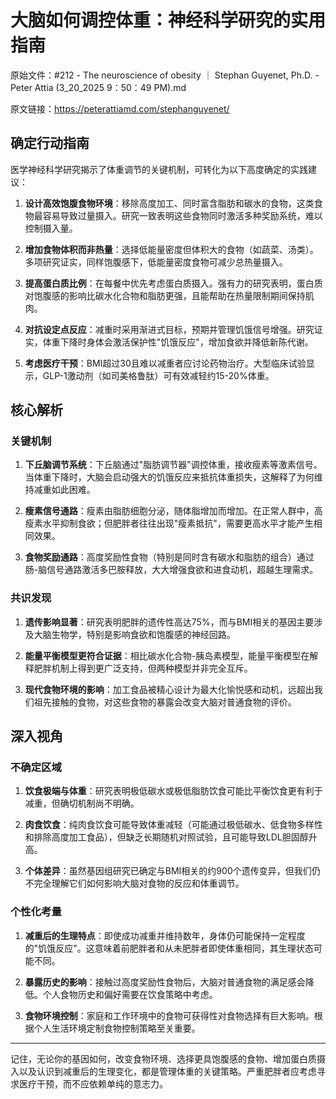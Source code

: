 # 大脑如何调控体重：神经科学研究的实用指南

原始文件：#212 - The neuroscience of obesity ｜ Stephan Guyenet, Ph.D. - Peter Attia (3_20_2025 9：50：49 PM).md

原文链接：https://peterattiamd.com/stephanguyenet/

<YouTube videoId="9G3iLbQCIHI" />

## 确定行动指南

医学神经科学研究揭示了体重调节的关键机制，可转化为以下高度确定的实践建议：

1. **设计高效饱腹食物环境**：移除高度加工、同时富含脂肪和碳水的食物，这类食物最容易导致过量摄入。研究一致表明这些食物同时激活多种奖励系统，难以控制摄入量。

2. **增加食物体积而非热量**：选择低能量密度但体积大的食物（如蔬菜、汤类）。多项研究证实，同样饱腹感下，低能量密度食物可减少总热量摄入。

3. **提高蛋白质比例**：在每餐中优先考虑蛋白质摄入。强有力的研究表明，蛋白质对饱腹感的影响比碳水化合物和脂肪更强，且能帮助在热量限制期间保持肌肉。

4. **对抗设定点反应**：减重时采用渐进式目标，预期并管理饥饿信号增强。研究证实，体重下降时身体会激活保护性"饥饿反应"，增加食欲并降低新陈代谢。

5. **考虑医疗干预**：BMI超过30且难以减重者应讨论药物治疗。大型临床试验显示，GLP-1激动剂（如司美格鲁肽）可有效减轻约15-20%体重。

## 核心解析

### 关键机制

1. **下丘脑调节系统**：下丘脑通过"脂肪调节器"调控体重，接收瘦素等激素信号。当体重下降时，大脑会启动强大的饥饿反应来抵抗体重损失，这解释了为何维持减重如此困难。

2. **瘦素信号通路**：瘦素由脂肪细胞分泌，随体脂增加而增加。在正常人群中，高瘦素水平抑制食欲；但肥胖者往往出现"瘦素抵抗"，需要更高水平才能产生相同效果。

3. **食物奖励通路**：高度奖励性食物（特别是同时含有碳水和脂肪的组合）通过肠-脑信号通路激活多巴胺释放，大大增强食欲和进食动机，超越生理需求。

### 共识发现

1. **遗传影响显著**：研究表明肥胖的遗传性高达75%，而与BMI相关的基因主要涉及大脑生物学，特别是影响食欲和饱腹感的神经回路。

2. **能量平衡模型更符合证据**：相比碳水化合物-胰岛素模型，能量平衡模型在解释肥胖机制上得到更广泛支持，但两种模型并非完全互斥。

3. **现代食物环境的影响**：加工食品被精心设计为最大化愉悦感和动机，远超出我们祖先接触的食物，对这些食物的暴露会改变大脑对普通食物的评价。

## 深入视角

### 不确定区域

1. **饮食极端与体重**：研究表明极低碳水或极低脂肪饮食可能比平衡饮食更有利于减重，但确切机制尚不明确。

2. **肉食饮食**：纯肉食饮食可能导致体重减轻（可能通过极低碳水、低食物多样性和排除高度加工食品），但缺乏长期随机对照试验，且可能导致LDL胆固醇升高。

3. **个体差异**：虽然基因组研究已确定与BMI相关的约900个遗传变异，但我们仍不完全理解它们如何影响大脑对食物的反应和体重调节。

### 个性化考量

1. **减重后的生理特点**：即使成功减重并维持数年，身体仍可能保持一定程度的"饥饿反应"。这意味着前肥胖者和从未肥胖者即使体重相同，其生理状态可能不同。

2. **暴露历史的影响**：接触过高度奖励性食物后，大脑对普通食物的满足感会降低。个人食物历史和偏好需要在饮食策略中考虑。

3. **食物环境控制**：家庭和工作环境中的食物可获得性对食物选择有巨大影响。根据个人生活环境定制食物控制策略至关重要。

---

记住，无论你的基因如何，改变食物环境、选择更具饱腹感的食物、增加蛋白质摄入以及认识到减重后的生理变化，都是管理体重的关键策略。严重肥胖者应考虑寻求医疗干预，而不应依赖单纯的意志力。